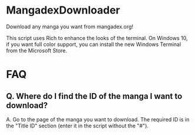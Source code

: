 # MangadexDownloader
Download any manga you want from mangadex.org!

This script uses Rich to enhance the looks of the terminal. On Windows 10, if you want full color support, you can install the new Windows Terminal from the Microsoft Store.

# FAQ
## Q. Where do I find the ID of the manga I want to download?
A. Go to the page of the manga you want to download. The required ID is in the "Title ID" section (enter it in the script without the "#").
